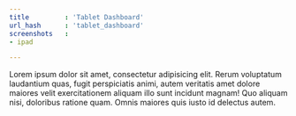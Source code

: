 ```yaml
---
title         : 'Tablet Dashboard'
url_hash      : 'tablet_dashboard'
screenshots   :
- ipad

---
```

Lorem ipsum dolor sit amet, consectetur adipisicing elit. Rerum voluptatum laudantium quas, fugit perspiciatis animi, autem veritatis amet dolore maiores velit exercitationem aliquam illo sunt incidunt magnam! Quo aliquam nisi, doloribus ratione quam. Omnis maiores quis iusto id delectus autem.
